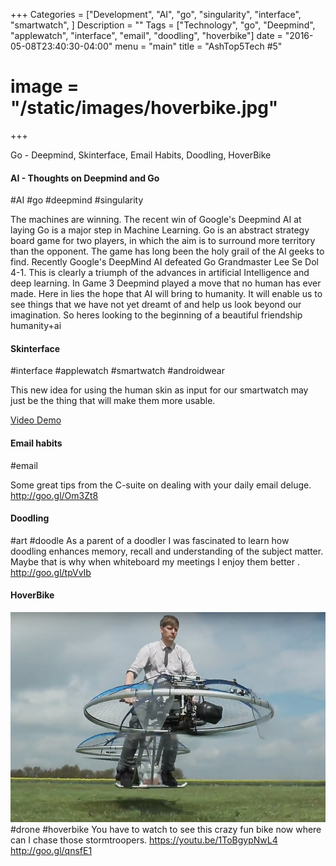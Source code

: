 +++
Categories = ["Development", "AI", "go", "singularity", "interface", "smartwatch", ]
Description = ""
Tags = ["Technology", "go", "Deepmind", "applewatch", "interface", "email", "doodling", "hoverbike"]
date = "2016-05-08T23:40:30-04:00"
menu = "main"
title = "AshTop5Tech #5"
# image = "/static/images/hoverbike.jpg"
+++

Go - Deepmind, Skinterface, Email Habits, Doodling, HoverBike
<!--more-->

#### AI - Thoughts on Deepmind and Go


#AI #go #deepmind #singularity  


The machines are winning. The recent win of Google's Deepmind AI at laying Go is a major step in Machine Learning.  Go is an abstract strategy board game for two players, in which the aim is to surround more territory than the opponent. The game has long been the holy grail of the AI geeks to find. Recently  Google's DeepMind AI defeated Go Grandmaster Lee Se Dol 4-1.  This is clearly a triumph of the advances in artificial Intelligence and deep learning.  In Game 3 Deepmind played a move that no human has ever made. Here in lies the hope that AI will bring to humanity. It will enable us to see things that we have not yet dreamt of and help us look beyond our imagination. So heres looking to the beginning of a beautiful friendship humanity+ai

#### Skinterface


#interface #applewatch #smartwatch #androidwear


This new idea for using the human skin as input for our smartwatch may just be the thing that will make them more usable.


[Video Demo](http://goo.gl/OaJxAK)

#### Email habits
#email

Some great tips from the C-suite on dealing with your daily email deluge.
http://goo.gl/Om3Zt8

#### Doodling


#art #doodle
As a parent of a doodler I was fascinated to learn how doodling enhances memory, recall and understanding of the subject matter. Maybe that is why when whiteboard my meetings I enjoy them better .
http://goo.gl/tpVvIb

#### HoverBike

![Hoverbike image](/images/hoverbike.jpg)
#drone #hoverbike
You have to watch to see this crazy fun bike now where can I chase those stormtroopers.
https://youtu.be/1ToBgypNwL4
http://goo.gl/qnsfE1
